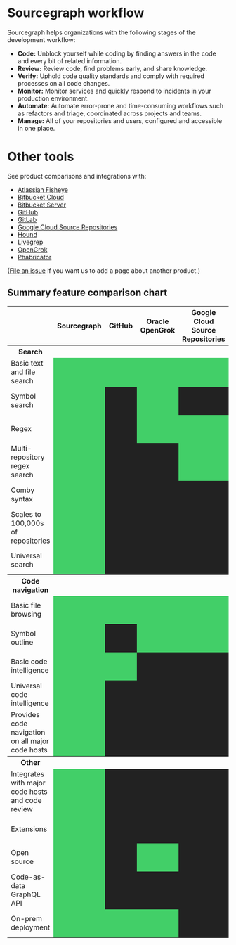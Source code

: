 # Sourcegraph workflow

Sourcegraph helps [<!-- personas -->](../handbook/product/personas.md) organizations with the following stages of the development workflow:

- **Code:** Unblock yourself while coding by finding answers in the code and every bit of related information.
- **Review:** Review code, find problems early, and share knowledge.
- **Verify:** Uphold code quality standards and comply with required processes on all code changes.
- **Monitor:** Monitor services and quickly respond to incidents in your production environment.
- **Automate:** Automate error-prone and time-consuming workflows such as refactors and triage, coordinated across projects and teams.
- **Manage:** All of your repositories and users, configured and accessible in one place.

# Other tools

See product comparisons and integrations with:

- [Atlassian Fisheye](tools/atlassian_fisheye_vs_sourcegraph.md)
- [Bitbucket Cloud](tools/bitbucket_cloud_vs_sourcegraph.md)
- [Bitbucket Server](tools/bitbucket_server_vs_sourcegraph.md)
- [GitHub](tools/github_vs_sourcegraph.md)
- [GitLab](tools/gitlab_vs_sourcegraph.md)
- [Google Cloud Source Repositories](tools/google_cloud_source_repositories_vs_sourcegraph.md)
- [Hound](tools/hound_vs_sourcegraph.md)
- [Livegrep](tools/livegrep_vs_sourcegraph.md)
- [OpenGrok](tools/opengrok_vs_sourcegraph.md)
- [Phabricator](tools/phabricator_vs_sourcegraph.md)

([File an issue](https://github.com/sourcegraph/about/issues) if you want us to add a page about another product.)

## Summary feature comparison chart

<style>
    table.comparison-chart {
        table-layout: fixed;
    }
    table.comparison-chart thead th:nth-child(1) {
        width: 20%;
    }
    table.comparison-chart thead th:nth-child(2) {
        width: 20%;
    }
    table.comparison-chart thead th:nth-child(3) {
        width: 20%;
    }
    table.comparison-chart thead th:nth-child(4) {
        width: 20%;
    }
    table.comparison-chart thead th:nth-child(5) {
        width: 20%;
    }
    table.comparison-chart td {
        height: 4em;
        overflow: hidden;
    }
    .green {
        background-color: #42cf68;
    }
    .gray {
        background-color: #222;
    }
    .tooltip .tooltiptext {
        display: none;
        position: absolute;
    }
    .tooltip:hover .tooltiptext {
        display: inline-block;
        visibility: visible;
        width: 250px;
        background-color: black;
        color: #fff;
        text-align: center;
        border-radius: 5px;
        padding: 0.5em 0.5em;

        position: absolute;
        z-index: 1;
        margin-left: 1em;
    }
</style>

<table class="comparison-chart">
<thead>
    <th></th>
    <th>Sourcegraph</th>
    <th>GitHub</th>
    <th>Oracle OpenGrok</th>
    <th>Google Cloud Source Repositories</th>
</thead>

<tr>
    <th>Search</th>
    <th colspan="20"></th>
</tr>

<tr>
    <td>Basic text and file search</td>
    <td class="green"></td>
    <td class="green"></td>
    <td class="green"></td>
    <td class="green"></td>
</tr>

<tr>
    <td>Symbol search</td>
    <td class="green"></td>
    <td class="gray"></td>
    <td class="green"></td>
    <td class="gray"></td>
</tr>

<tr>
    <td>Regex</td>
    <td class="green"></td>
    <td class="gray"></td>
    <td class="green"></td>
    <td class="green"></td>
</tr>
<tr>
    <td>Multi-repository regex search</td>
    <td class="green"></td>
    <td class="gray"></td>
    <td class="gray"></td>
    <td class="green"></td>
</tr>
<tr>
    <td>Comby syntax</td>
    <td class="green"></td>
    <td class="gray"></td>
    <td class="gray"></td>
    <td class="gray"></td>
</tr>
<tr>
    <td>Scales to 100,000s of repositories</td>
    <td class="green"></td>
    <td class="gray"></td>
    <td class="gray"></td>
    <td class="gray"></td>
</tr>
<tr>
    <td class="tooltip">
        Universal search
        <span class="tooltiptext">
            Search across all repositories and code hosts
        </span>
    </td>
    <td class="green"></td>
    <td class="gray"></td>
    <td class="gray"></td>
    <td class="gray"></td>
</tr>

<tr>
    <th>Code navigation</th>
    <th colspan="20"></th>
</tr>
<tr>
    <td>Basic file browsing</td>
    <td class="green"></td>
    <td class="green"></td>
    <td class="green"></td>
    <td class="green"></td>
</tr>
<tr>
    <td>Symbol outline</td>
    <td class="green"></td>
    <td class="gray"></td>
    <td class="green"></td>
    <td class="green"></td>
</tr>
<tr>
    <td class="tooltip">Basic code intelligence
        <span class="tooltiptext">Jump-to-definition within the same file, in some languages</span>
    </td>
    <td class="green"></td>
    <td class="green"></td>
    <td class="gray"></td>
    <td class="gray"></td>
</tr>
<tr>
    <td class="tooltip">Universal code intelligence
        <span class="tooltiptext">Jump-to-definition across files and repositories, most languages</span>
    </td>
    <td class="green"></td>
    <td class="gray"></td>
    <td class="gray"></td>
    <td class="gray"></td>
</tr>
<tr>
    <td>Provides code navigation on all major code hosts</td>
    <td class="green"></td>
    <td class="gray"></td>
    <td class="gray"></td>
    <td class="gray"></td>
</tr>


<tr>
    <th>Other</th>
    <th colspan="20"></th>
</tr>
<tr>
    <td>Integrates with major code hosts and code review</td>
    <td class="green"></td>
    <td class="gray"></td>
    <td class="gray"></td>
    <td class="gray"></td>
</tr>
<tr>
    <td class="tooltip">Extensions
    <span class="tooltiptext">Third-party and internal developer tools integrating directly into search and code browsing UI.<span>
    </td>
    <td class="green"></td>
    <td class="gray"></td>
    <td class="gray"></td>
    <td class="gray"></td>
</tr>
<tr>
    <td>Open source</td>
    <td class="green"></td>
    <td class="gray"></td>
    <td class="green"></td>
    <td class="gray"></td>
</tr>
<tr>
    <td class="tooltip">Code-as-data GraphQL API
        <span class="tooltiptext">GraphQL API supports structured information about source code that is used to power smart internal developer tools</span>
    </td>
    <td class="green"></td>
    <td class="gray"></td>
    <td class="gray"></td>
    <td class="gray"></td>
</tr>
<tr>
    <td>On-prem deployment</td>
    <td class="green"></td>
    <td class="green"></td>
    <td class="green"></td>
    <td class="gray"></td>
</tr>

</table>
